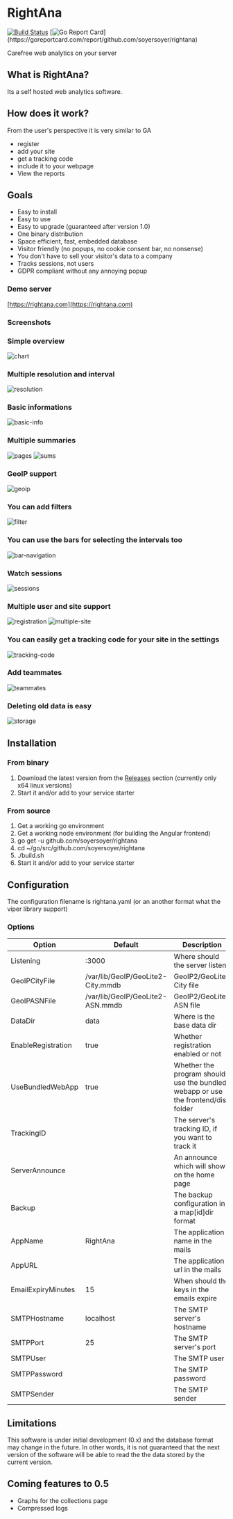 # RightAna
[![Build Status](https://travis-ci.org/soyersoyer/rightana.svg?branch=master)](https://travis-ci.org/soyersoyer/rightana) 
[![Go Report Card](https://goreportcard.com/badge/github.com/soyersoyer/rightana?)](https://goreportcard.com/report/github.com/soyersoyer/rightana)

Carefree web analytics on your server

## What is RightAna?

Its a self hosted web analytics software.

## How does it work?

From the user's perspective it is very similar to GA
- register
- add your site
- get a tracking code
- include it to your webpage
- View the reports

## Goals

- Easy to install
- Easy to use
- Easy to upgrade (guaranteed after version 1.0)
- One binary distribution
- Space efficient, fast, embedded database
- Visitor friendly (no popups, no cookie consent bar, no nonsense)
- You don't have to sell your visitor's data to a company
- Tracks sessions, not users
- GDPR compliant without any annoying popup

### Demo server

[https://rightana.com](https://rightana.com)

### Screenshots

### Simple overview
![chart](https://user-images.githubusercontent.com/5169997/34117162-1f82043a-e41b-11e7-9ff5-72a0d82f1bfb.png)

### Multiple resolution and interval
![resolution](https://user-images.githubusercontent.com/5169997/34116446-f7ae1018-e418-11e7-9b12-159160aef5f6.png)

### Basic informations
![basic-info](https://user-images.githubusercontent.com/5169997/34116575-5484cf84-e419-11e7-8423-d9c9c769def5.png)

### Multiple summaries
![pages](https://user-images.githubusercontent.com/5169997/34116643-81d16ae2-e419-11e7-9547-1bf1d1c25879.png)
![sums](https://user-images.githubusercontent.com/5169997/34116646-83392fc8-e419-11e7-84b0-2331a7d84eb9.png)

### GeoIP support
![geoip](https://user-images.githubusercontent.com/5169997/34117762-f5268006-e41c-11e7-8ea3-34722e057fea.png)

### You can add filters
![filter](https://user-images.githubusercontent.com/5169997/34116771-d6d3328c-e419-11e7-8631-98910fda9dcb.png)

### You can use the bars for selecting the intervals too
![bar-navigation](https://user-images.githubusercontent.com/5169997/34116997-8ee17c44-e41a-11e7-874b-b83719136cad.png)

### Watch sessions
![sessions](https://user-images.githubusercontent.com/5169997/34117093-e0f252d8-e41a-11e7-8811-5c90d73560b5.png)

### Multiple user and site support
![registration](https://user-images.githubusercontent.com/5169997/34117560-533d43ce-e41c-11e7-8254-bce5390ed326.png)
![multiple-site](https://user-images.githubusercontent.com/5169997/34117484-2461c25a-e41c-11e7-86f6-3280a5d46291.png)

### You can easily get a tracking code for your site in the settings
![tracking-code](https://user-images.githubusercontent.com/5169997/34116917-498f58d2-e41a-11e7-8d3c-80190269a1cc.png)

### Add teammates
![teammates](https://user-images.githubusercontent.com/5169997/34117250-6577d690-e41b-11e7-9931-2c3ccca01b91.png)

### Deleting old data is easy
![storage](https://user-images.githubusercontent.com/5169997/34117249-6558a39c-e41b-11e7-9fb1-5c184e52fbb9.png)

## Installation

### From binary

1. Download the latest version from the [Releases](https://github.com/soyersoyer/rightana/releases) section (currently only x64 linux versions)
1. Start it and/or add to your service starter

### From source

1. Get a working go environment
1. Get a working node environment (for building the Angular frontend)
1. go get -u github.com/soyersoyer/rightana
1. cd ~/go/src/github.com/soyersoyer/rightana
1. ./build.sh
1. Start it and/or add to your service starter

## Configuration
The configuration filename is rightana.yaml (or an another format what the viper library support)
### Options

|Option|Default|Description|
|---|---|---|
|Listening|:3000|Where should the server listen|
|GeoIPCityFile|/var/lib/GeoIP/GeoLite2-City.mmdb|GeoIP2/GeoLite2 City file|
|GeoIPASNFile|/var/lib/GeoIP/GeoLite2-ASN.mmdb|GeoIP2/GeoLite2 ASN file|
|DataDir|data|Where is the base data dir|
|EnableRegistration|true|Whether registration enabled or not|
|UseBundledWebApp|true|Whether the program should use the bundled webapp or use the frontend/dist folder|
|TrackingID||The server's tracking ID, if you want to track it|
|ServerAnnounce||An announce which will show on the home page|
|Backup||The backup configuration in a map[id]dir format|
|AppName|RightAna|The application name in the mails|
|AppURL||The application url in the mails|
|EmailExpiryMinutes|15|When should the keys in the emails expire|
|SMTPHostname|localhost|The SMTP server's hostname|
|SMTPPort|25|The SMTP server's port|
|SMTPUser||The SMTP user|
|SMTPPassword||The SMTP password|
|SMTPSender||The SMTP sender|


## Limitations
This software is under initial development (0.x) and the database format may change in the future. In other words, it is not guaranteed that the next version of the software will be able to read the the data stored by the current version.

## Coming features to 0.5
- Graphs for the collections page
- Compressed logs
